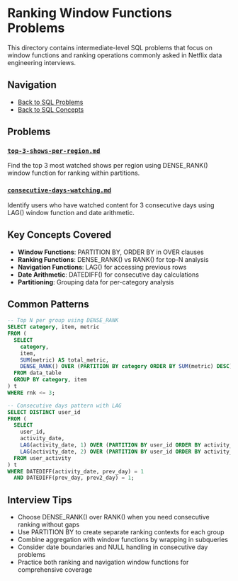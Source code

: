 # Ranking Window Functions Problems

This directory contains intermediate-level SQL problems that focus on window functions and ranking operations commonly asked in Netflix data engineering interviews.

## Navigation

- [Back to SQL Problems](../README.md)
- [Back to SQL Concepts](../../README.md)

## Problems

### [`top-3-shows-per-region.md`](top-3-shows-per-region.md)
Find the top 3 most watched shows per region using DENSE_RANK() window function for ranking within partitions.

### [`consecutive-days-watching.md`](consecutive-days-watching.md)
Identify users who have watched content for 3 consecutive days using LAG() window function and date arithmetic.

## Key Concepts Covered

- **Window Functions**: PARTITION BY, ORDER BY in OVER clauses
- **Ranking Functions**: DENSE_RANK() vs RANK() for top-N analysis
- **Navigation Functions**: LAG() for accessing previous rows
- **Date Arithmetic**: DATEDIFF() for consecutive day calculations
- **Partitioning**: Grouping data for per-category analysis

## Common Patterns

```sql
-- Top N per group using DENSE_RANK
SELECT category, item, metric
FROM (
  SELECT
    category,
    item,
    SUM(metric) AS total_metric,
    DENSE_RANK() OVER (PARTITION BY category ORDER BY SUM(metric) DESC) AS rnk
  FROM data_table
  GROUP BY category, item
) t
WHERE rnk <= 3;

-- Consecutive days pattern with LAG
SELECT DISTINCT user_id
FROM (
  SELECT
    user_id,
    activity_date,
    LAG(activity_date, 1) OVER (PARTITION BY user_id ORDER BY activity_date) AS prev_day,
    LAG(activity_date, 2) OVER (PARTITION BY user_id ORDER BY activity_date) AS prev2_day
  FROM user_activity
) t
WHERE DATEDIFF(activity_date, prev_day) = 1
  AND DATEDIFF(prev_day, prev2_day) = 1;
```

## Interview Tips

- Choose DENSE_RANK() over RANK() when you need consecutive ranking without gaps
- Use PARTITION BY to create separate ranking contexts for each group
- Combine aggregation with window functions by wrapping in subqueries
- Consider date boundaries and NULL handling in consecutive day problems
- Practice both ranking and navigation window functions for comprehensive coverage